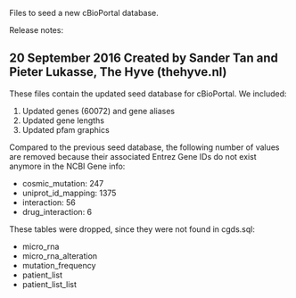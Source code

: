 Files to seed a new cBioPortal database.

Release notes:

20 September 2016
Created by Sander Tan and Pieter Lukasse, The Hyve (thehyve.nl)
---

These files contain the updated seed database for cBioPortal. We included:
1. Updated genes (60072) and gene aliases
2. Updated gene lengths
3. Updated pfam graphics

Compared to the previous seed database, the following number of values are removed because their associated Entrez Gene IDs do not exist anymore in the NCBI Gene info:
- cosmic_mutation: 247
- uniprot_id_mapping: 1375
- interaction: 56
- drug_interaction: 6

These tables were dropped, since they were not found in cgds.sql:
- micro_rna
- micro_rna_alteration
- mutation_frequency
- patient_list
- patient_list_list
